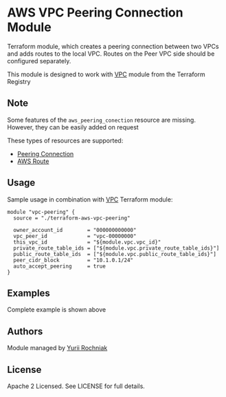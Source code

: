 AWS VPC Peering Connection Module
=================================

Terraform module, which creates a peering connection between two VPCs and adds routes to the local VPC.
Routes on the Peer VPC side should be configured separately.

This module is designed to work with [VPC](https://registry.terraform.io/modules/terraform-aws-modules/vpc/aws/) module from the Terraform Registry

Note
----
Some features of the `aws_peering_conection` resource are missing. However, they can be easily added on request

These types of resources are supported:

* [Peering Connection](https://www.terraform.io/docs/providers/aws/d/vpc_peering_connection.html)
* [AWS Route](https://www.terraform.io/docs/providers/aws/r/route.html)

Usage
-----
Sample usage in combination with [VPC](https://registry.terraform.io/modules/terraform-aws-modules/vpc/aws/) Terraform module:

```hc1
module "vpc-peering" {
  source = "./terraform-aws-vpc-peering"

  owner_account_id        = "000000000000"
  vpc_peer_id             = "vpc-00000000"
  this_vpc_id             = "${module.vpc.vpc_id}"
  private_route_table_ids = ["${module.vpc.private_route_table_ids}"]
  public_route_table_ids  = ["${module.vpc.public_route_table_ids}"]
  peer_cidr_block         = "10.1.0.1/24"
  auto_accept_peering     = true
}
```
Examples
--------
Complete example is shown above

Authors
-------
Module managed by [Yurii Rochniak](https://github.com/grem11n)

License
-------
Apache 2 Licensed. See LICENSE for full details.
